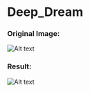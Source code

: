 # Deep_Dream




### Original Image:
![Alt text](http://i.imgur.com/6FAzGVY.png "")

### Result: 
![Alt text](http://i.imgur.com/KPBuO4S.png "")


